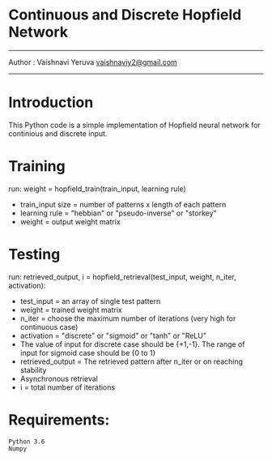 # Continuous and Discrete Hopfield Network
*************************************************************************
Author : Vaishnavi Yeruva
vaishnaviy2@gmail.com
*************************************************************************
# Introduction
This Python code is a simple implementation of Hopfield neural network for continious and discrete input.

# Training
run: weight = hopfield_train(train_input, learning rule)
* train_input size  = number of patterns x length of each pattern
* learning rule = "hebbian" or "pseudo-inverse" or "storkey"
* weight = output weight matrix 
        
# Testing
run: retrieved_output, i = hopfield_retrieval(test_input, weight, n_iter, activation):
* test_input = an array of single test pattern
* weight = trained weight matrix
* n_iter = choose the maximum number of iterations (very high for continuous case)
* activation = "discrete" or "sigmoid" or "tanh" or "ReLU"
* The value of input for discrete case should be {+1,-1}. The range of input for sigmoid case should be {0 to 1}
* retrieved_output = The retrieved pattern after n_iter or on reaching stability
* Asynchronous retrieval
* i = total number of iterations
        
# Requirements:
    Python 3.6
    Numpy 
